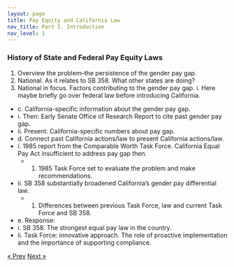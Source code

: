 ```yaml
---
layout: page
title: Pay Equity and California Law
nav_title: Part I. Introduction
nav_level: 1
---
```


### History of State and Federal Pay Equity Laws

1.	Overview the problem–the persistence of the gender pay gap.
  1.	National. As it relates to SB 358. What other states are doing? 
  1.	National in focus. Factors contributing to the gender pay gap. 
  i.	Here maybe briefly go over federal law before introducing California.
*	c.	California-specific information about the gender pay gap.
 *	i.	Then: Early Senate Office of Research Report to cite past gender pay gap.
 *	ii.	Present: California-specific numbers about pay gap.
*	d.	Connect past California actions/law to present California actions/law. 
  *	i.	1985 report from the Comparable Worth Task Force. California Equal Pay Act insufficient to address pay gap then.
    *	1.	1985 Task Force set to evaluate the problem and make recommendations.
  *	ii.	SB 358 substantially broadened California’s gender pay differential law. 
    *	1.	Differences between previous Task Force, law and current Task Force and SB 358.
*	e.	Response: 
  *	i.	SB 358. The strongest equal pay law in the country. 
  *	ii.	Task Force: innovative approach. The role of proactive implementation and the importance of supporting compliance.

<!-- Pagination -->
<div class="pagination">
  <a class="pagination-item older" href="{{ site.baseurl }}/index">&laquo; Prev</a>
  <a class="pagination-item newer" href="{{ site.baseurl }}/02-CHSS-Case-Study">Next &raquo;</a>
</div>
